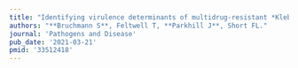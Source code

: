 ```yaml
---
title: "Identifying virulence determinants of multidrug-resistant *Klebsiella pneumoniae* in *Galleria mellonella*"
authors: "**Bruchmann S**, Feltwell T, **Parkhill J**, Short FL."
journal: 'Pathogens and Disease'
pub_date: '2021-03-21'
pmid: '33512418'
---
```

